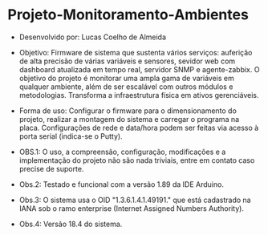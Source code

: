 # Projeto-Monitoramento-Ambientes

- Desenvolvido por: Lucas Coelho de Almeida

- Objetivo: Firmware de sistema que sustenta vários serviços: auferição de alta precisão de várias variáveis e sensores, sevidor web com dashboard atualizada em tempo real, servidor SNMP e agente-zabbix. O objetivo do projeto é monitorar uma ampla gama de variáveis em qualquer ambiente, além de ser escalável com outros módulos e metodologias. Transforma a infraestrutura física em ativos gerenciáveis.
 
- Forma de uso: Configurar o firmware para o dimensionamento do projeto, realizar a montagem do sistema e carregar o programa na placa. Configurações de rede e data/hora podem ser feitas via acesso à porta serial (indica-se o Putty).

- OBS.1: O uso, a compreensão, configuração, modificações e a implementação do projeto não são nada triviais, entre em contato caso precise de suporte.

- Obs.2: Testado e funcional com a versão 1.89 da IDE Arduino.

- Obs.3: O sistema usa o OID "1.3.6.1.4.1.49191." que está cadastrado na IANA sob o ramo enterprise (Internet Assigned Numbers Authority).

- Obs.4: Versão 18.4 do sistema.
